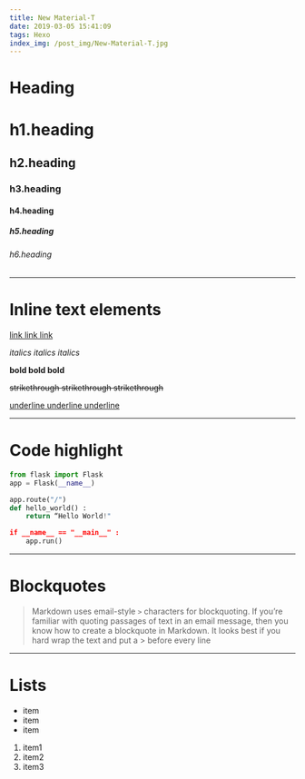 ```yaml
---
title: New Material-T
date: 2019-03-05 15:41:09
tags: Hexo
index_img: /post_img/New-Material-T.jpg
---
```


# Heading

# h1.heading
## h2.heading
### h3.heading
#### h4.heading
##### h5.heading
###### h6.heading

----

# Inline text elements

[link link link](http://example.net/)

*italics italics italics*

**bold bold bold**

~~strikethrough strikethrough strikethrough~~

<u>underline underline underline</u>

----

# Code highlight

```python
from flask import Flask
app = Flask(__name__)

app.route("/")
def hello_world() :
    return “Hello World!"

if __name__ == "__main__" :
    app.run()
```

----

# Blockquotes

> Markdown uses email-style `>` characters for blockquoting. If you’re familiar with quoting passages of text in an email message, then you know how to create a blockquote in Markdown. It looks best if you hard wrap the text and put a > before every line

----

# Lists

- item
- item
- item

1. item1
2. item2
3. item3
